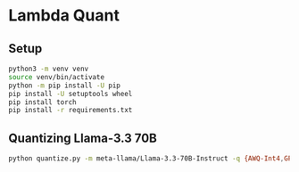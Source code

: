 # Lambda Quant

## Setup

```bash
python3 -m venv venv
source venv/bin/activate
python -m pip install -U pip
pip install -U setuptools wheel
pip install torch
pip install -r requirements.txt
```

## Quantizing Llama-3.3 70B

```bash
python quantize.py -m meta-llama/Llama-3.3-70B-Instruct -q {AWQ-Int4,GPTQ-Int4,GPTQ-Int8,Dynamic-F8}
```
